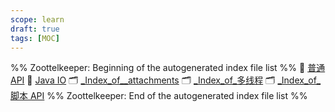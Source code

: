 ```yaml
---
scope: learn
draft: true
tags: [MOC]
---
```

%% Zoottelkeeper: Beginning of the autogenerated index file list  %%
📄 [普通 API](10-ComputeScience/Java/Java%20API/普通%20API.md)
📄 [Java IO](10-ComputeScience/Java/Java%20API/Java%20IO.md)
🗂️ [_Index_of__attachments](10-ComputeScience/Java/Java%20API/_attachments/_Index_of__attachments)
🗂️ [_Index_of_多线程](10-ComputeScience/Java/Java%20API/多线程/_Index_of_多线程)
🗂️ [_Index_of_脚本 API](10-ComputeScience/Java/Java%20API/脚本%20API/_Index_of_脚本%20API.md)
%% Zoottelkeeper: End of the autogenerated index file list  %%
